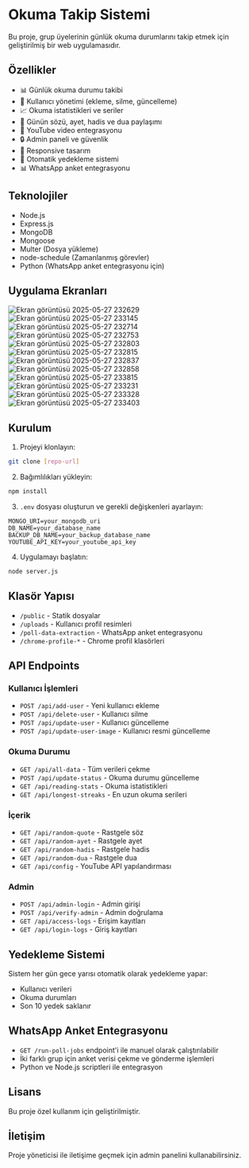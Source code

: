 # Okuma Takip Sistemi

Bu proje, grup üyelerinin günlük okuma durumlarını takip etmek için geliştirilmiş bir web uygulamasıdır.

## Özellikler

- 📊 Günlük okuma durumu takibi
- 👥 Kullanıcı yönetimi (ekleme, silme, güncelleme)
- 📈 Okuma istatistikleri ve seriler
- 📝 Günün sözü, ayet, hadis ve dua paylaşımı
- 🎥 YouTube video entegrasyonu
- 🔒 Admin paneli ve güvenlik
- 📱 Responsive tasarım
- 💾 Otomatik yedekleme sistemi
- 📊 WhatsApp anket entegrasyonu

## Teknolojiler

- Node.js
- Express.js
- MongoDB
- Mongoose
- Multer (Dosya yükleme)
- node-schedule (Zamanlanmış görevler)
- Python (WhatsApp anket entegrasyonu için)

## Uygulama Ekranları
![Ekran görüntüsü 2025-05-27 232629](https://github.com/user-attachments/assets/fd9d68ed-2c2c-4e34-9742-f46b7266b992)
![Ekran görüntüsü 2025-05-27 233145](https://github.com/user-attachments/assets/a429cf8f-d4d5-4f66-b4ae-fe80e560e8a3)
![Ekran görüntüsü 2025-05-27 232714](https://github.com/user-attachments/assets/96d1809d-1beb-420f-9904-414216486d53)
![Ekran görüntüsü 2025-05-27 232753](https://github.com/user-attachments/assets/7a0235ec-4d16-4c9f-a216-247c3b43af24)
![Ekran görüntüsü 2025-05-27 232803](https://github.com/user-attachments/assets/0da1d430-3f7f-4d2e-850e-6c150064bbe6)
![Ekran görüntüsü 2025-05-27 232815](https://github.com/user-attachments/assets/556c7977-43e0-40ee-b48a-f0c7cbca2365)
![Ekran görüntüsü 2025-05-27 232837](https://github.com/user-attachments/assets/932366f0-e12e-4723-b2ad-610962c93f19)
![Ekran görüntüsü 2025-05-27 232858](https://github.com/user-attachments/assets/9dcf9b1a-7273-4852-ac1b-e7c94ee94632)
![Ekran görüntüsü 2025-05-27 233815](https://github.com/user-attachments/assets/f96d3ea8-8c56-4de9-89ea-15d0895745de)
![Ekran görüntüsü 2025-05-27 233231](https://github.com/user-attachments/assets/947b096a-6ed2-4e4c-b6be-3d63550d0fff)
![Ekran görüntüsü 2025-05-27 233328](https://github.com/user-attachments/assets/4944c192-d4be-43ea-9afd-f13705382a91)
![Ekran görüntüsü 2025-05-27 233403](https://github.com/user-attachments/assets/0899c306-260c-4f77-88a5-998e8b52a667)


## Kurulum

1. Projeyi klonlayın:

```bash
git clone [repo-url]
```

2. Bağımlılıkları yükleyin:

```bash
npm install
```

3. `.env` dosyası oluşturun ve gerekli değişkenleri ayarlayın:

```
MONGO_URI=your_mongodb_uri
DB_NAME=your_database_name
BACKUP_DB_NAME=your_backup_database_name
YOUTUBE_API_KEY=your_youtube_api_key
```

4. Uygulamayı başlatın:

```bash
node server.js
```

## Klasör Yapısı

- `/public` - Statik dosyalar
- `/uploads` - Kullanıcı profil resimleri
- `/poll-data-extraction` - WhatsApp anket entegrasyonu
- `/chrome-profile-*` - Chrome profil klasörleri

## API Endpoints

### Kullanıcı İşlemleri

- `POST /api/add-user` - Yeni kullanıcı ekleme
- `POST /api/delete-user` - Kullanıcı silme
- `POST /api/update-user` - Kullanıcı güncelleme
- `POST /api/update-user-image` - Kullanıcı resmi güncelleme

### Okuma Durumu

- `GET /api/all-data` - Tüm verileri çekme
- `POST /api/update-status` - Okuma durumu güncelleme
- `GET /api/reading-stats` - Okuma istatistikleri
- `GET /api/longest-streaks` - En uzun okuma serileri

### İçerik

- `GET /api/random-quote` - Rastgele söz
- `GET /api/random-ayet` - Rastgele ayet
- `GET /api/random-hadis` - Rastgele hadis
- `GET /api/random-dua` - Rastgele dua
- `GET /api/config` - YouTube API yapılandırması

### Admin

- `POST /api/admin-login` - Admin girişi
- `POST /api/verify-admin` - Admin doğrulama
- `GET /api/access-logs` - Erişim kayıtları
- `GET /api/login-logs` - Giriş kayıtları

## Yedekleme Sistemi

Sistem her gün gece yarısı otomatik olarak yedekleme yapar:

- Kullanıcı verileri
- Okuma durumları
- Son 10 yedek saklanır

## WhatsApp Anket Entegrasyonu

- `GET /run-poll-jobs` endpoint'i ile manuel olarak çalıştırılabilir
- İki farklı grup için anket verisi çekme ve gönderme işlemleri
- Python ve Node.js scriptleri ile entegrasyon

## Lisans

Bu proje özel kullanım için geliştirilmiştir.

## İletişim

Proje yöneticisi ile iletişime geçmek için admin panelini kullanabilirsiniz.
